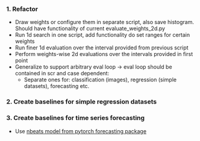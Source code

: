 ### 1. Refactor
* Draw weights or configure them in separate script, also save histogram. Should have functionality of current evaluate_weights_2d.py
* Run 1d search in one script, add functionality do set ranges for certain weights
* Run finer 1d evaluation over the interval provided from previous script
* Perform weights-wise 2d evaluations over the intervals provided in first point
* Generalize to support arbitrary eval loop -> eval loop should be contained in scr and case dependent:
    * Separate ones for: classification (images), regression (simple datasets), forecasting etc.

### 2. Create baselines for simple regression datasets

### 3. Create baselines for time series forecasting
* Use [nbeats model from pytorch forecasting package](https://pytorch-forecasting.readthedocs.io/en/latest/tutorials/ar.html)
